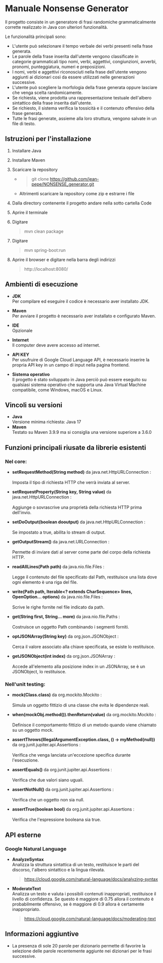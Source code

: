# Manuale Nonsense Generator
Il progetto consiste in un generatore di frasi randomiche grammaticalmente corrette realizzato in Java con ulteriori funzionalità.  
  
Le funzionalità principali sono:  
* L'utente può selezionare il tempo verbale dei verbi presenti nella frase generata.
* Le parole della frase inserita dall'utente vengono classificate in categorie grammaticali tipo nomi, verbi, aggettivi, congiunzioni, avverbi, pronomi, punteggiatura, numeri e preposizioni.
* I nomi, verbi e aggettivi riconosciuti nella frase dell'utente vengono aggiunti ai dizionari così da essere utilizzati nelle generazioni successive.
* L'utente può scegliere la morfologia della frase generata oppure lasciare che venga scelta randomicamente.
* Se richiesta, viene prodotta una rappresentazione testuale dell'albero sintattico della frase inserita dall'utente.
* Se richiesto, il sistema verifica la tossicità e il contenuto offensivo della frase generata.
* Tutte le frasi generate, assieme alla loro struttura, vengono salvate in un file di testo.

## Istruzioni per l'installazione
1. Installare Java
2. Installare Maven
3. Scaricare la repository
      * > git clone https://github.com/jean-pepe/NONSENSE_generator.git
      * Altrimenti scaricare la repository come zip e estrarre i file

4. Dalla directory contenente il progetto andare nella sotto cartella Code
5. Aprire il terminale
6. Digitare
   > mvn clean package
7. Digitare
   > mvn spring-boot:run
8. Aprire il browser e digitare nella barra degli indirizzi
    > http://localhost:8080/
   
## Ambienti di esecuzione

* **JDK**  
Per compilare ed eseguire il codice è necessario aver installato JDK.

* **Maven**  
Per avviare il progetto è necessario aver installato e configurato Maven.

* **IDE**  
Opzionale

* **Internet**  
Il computer deve avere accesso ad internet.

* **API KEY**  
Per usufruire di Google Cloud Language API, è necessario inserire la propria API key in un campo di input nella pagina frontend.

* **Sistema operativo**  
Il progetto è stato sviluppato in Java perciò può essere eseguito su qualsiasi sistema operativo che supporta una Java Virtual Machine compatibile, come Windows, macOS e Linux.

## Vincoli su versioni 
* **Java** <br>
Versione minima richiesta: Java 17
* **Maven** <br>
Testato su Maven 3.9.9 ma si consiglia una versione superiore a 3.6.0

## Funzioni principali riusate da librerie esistenti
### Nel core:

* **setRequestMethod(String method)** da java.net.HttpURLConnection :<br><br>
Imposta il tipo di richiesta HTTP che verrà inviata al server.

* **setRequestProperty(String key, String value)** da java.net.HttpURLConnection :<br><br>Aggiunge o sovrascrive una proprietà della richiesta HTTP prima dell'invio.

*  **setDoOutput(boolean dooutput)** da java.net.HttpURLConnection :<br><br>Se impostato a true, abilita lo stream di output.

* **getOutputStream()** da java.net.URLConnection :<br><br>Permette di inviare dati al server come parte del corpo della richiesta HTTP.

* **readAllLines(Path path)** da java.nio.file.Files :<br><br>Legge il contenuto del file specificato dal Path, restituisce una lista dove ogni elemento è una riga del file.

* **write(Path path, Iterable<? extends CharSequence> lines, OpenOption... options)** da java.nio.file.Files :<br><br>Scrive le righe fornite nel file indicato da path.

* **get(String first, String... more)** da java.nio.file.Paths :<br><br>Costruisce un oggetto Path combinando i segmenti forniti.

* **optJSONArray(String key)** da org.json.JSONObject :<br><br>Cerca il valore associato alla chiave specificata, se esiste lo restituisce.

* **getJSONObject(int index)** da org.json.JSONArray :<br><br>Accede all'elemento alla posizione index in un JSONArray, se è un JSONObject, lo restituisce.
### Nell'unit testing:
* **mock(Class.class)** da org.mockito.Mockito :<br><br>Simula un oggetto fittizio di una classe che evita le dipendenze reali.

* **when(mockObj.method()).thenReturn(value)** da org.mockito.Mockito :<br><br>Definisce il comportamento fittizio di un metodo quando viene chiamato su un oggetto mock.
  
* **assertThrows(IllegalArgumentException.class, () -> myMethod(null))** da org.junit.jupiter.api.Assertions : <br><br>Verifica che venga lanciata un'eccezione specifica durante l'esecuzione.

* **assertEquals()** da org.junit.jupiter.api.Assertions : <br><br> Verifica che due valori siano uguali.

* **assertNotNull()** da org.junit.jupiter.api.Assertions :<br><br> Verifica che un oggetto non sia null.

* **assertTrue(boolean bool)** da org.junit.jupiter.api.Assertions :<br><br>Verifica che l'espressione booleana sia true.

## API esterne
### Google Natural Language  
* **AnalyzeSyntax**  
    Analizza la struttura sintattica di un testo, restituisce le parti del discorso, l'albero sintattico e la lingua rilevata.
   > https://cloud.google.com/natural-language/docs/analyzing-syntax
* **ModerateText**  
    Analizza un testo e valuta i possibili contenuti inappropriati, restituisce il livello di confidenza. Se questo è maggiore di 0.75 allora il contenuto è probabilmente offensivo, se è maggiore di 0.9 allora è certamente inappropriato.
   > https://cloud.google.com/natural-language/docs/moderating-text

## Informazioni aggiuntive
* La presenza di sole 20 parole per dizionario permette di favorire la selezione delle parole recentemente aggiunte nei dizionari per le frasi successive.
